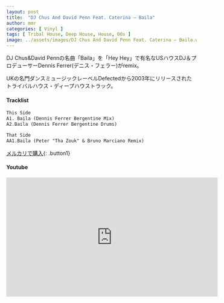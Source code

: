 ```yaml
---
layout: post
title:  "DJ Chus And David Penn Feat. Caterina – Baila"
author: mmr
categories: [ Vinyl ]
tags: [ Tribal House, Deep House, House, 00s ]
image: ../assets/images/DJ Chus And David Penn Feat. Caterina – Baila.webp
---
```


DJ Chus&David Pennの名曲「Baila」を「Hey Hey」で有名なUSハウスDJ＆プロデューサーDennis Ferrer(デニス・フェラー)がremix。

UKの名門ダンスミュージックレーベルDefectedから2003年にリリースされたトライバルハウス・ディープハウストラック。


#### Tracklist
```md
This Side
A1. Baila (Dennis Ferrer Bergentine Mix)
A2.Baila (Dennis Ferrer Bergentine Drums)

That Side
AA1.Baila (Peter "Tha Zouk" & Bruno Marciano Remix)
```

[メルカリで購入](https://jp.mercari.com/item/m72185729340?afid=6142608987){: .button1}

#### Youtube
<iframe width="560" height="315" src="https://www.youtube.com/embed/jdks0tZnUs4?si=C5CQdGWESB1NuhDg" title="YouTube video player" frameborder="0" allow="accelerometer; autoplay; clipboard-write; encrypted-media; gyroscope; picture-in-picture; web-share" referrerpolicy="strict-origin-when-cross-origin" allowfullscreen></iframe>